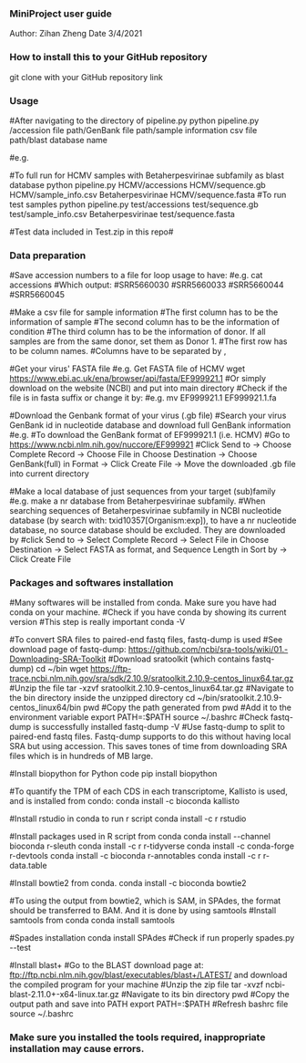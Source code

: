 ### MiniProject user guide
Author: Zihan Zheng
Date 3/4/2021


### How to install this to your GitHub repository
git clone with your GitHub repository link

### Usage
#After navigating to the directory of pipeline.py
python pipeline.py /accession file path/GenBank file path/sample information csv file path/blast database name

#e.g.

#To full run for HCMV samples with Betaherpesvirinae subfamily as blast database
python pipeline.py HCMV/accessions HCMV/sequence.gb HCMV/sample_info.csv Betaherpesvirinae HCMV/sequence.fasta
#To run test samples 
python pipeline.py test/accessions test/sequence.gb test/sample_info.csv Betaherpesvirinae test/sequence.fasta

#Test data included in Test.zip in this repo#

### Data preparation

#Save accession numbers to a file for loop usage to have:
#e.g.
cat accessions
#Which output:
#SRR5660030
#SRR5660033
#SRR5660044
#SRR5660045

#Make a csv file for sample information
#The first column has to be the information of sample
#The second column has to be the information of condition
#The third column has to be the information of donor. If all samples are from the same donor, set them as Donor 1.
#The first row has to be column names.
#Columns have to be separated by ,

#Get your virus' FASTA file
#e.g. Get FASTA file of HCMV
wget https://www.ebi.ac.uk/ena/browser/api/fasta/EF999921.1
#Or simply download on the website (NCBI) and put into main directory
#Check if the file is in fasta suffix or change it by:
#e.g.
mv EF999921.1 EF999921.1.fa

#Download the Genbank format of your virus (.gb file)
#Search your virus GenBank id in nucleotide database and download full GenBank information 
#e.g.
#To download the GenBank format of EF999921.1 (i.e. HCMV)
#Go to https://www.ncbi.nlm.nih.gov/nuccore/EF999921
#Click Send to -> Choose Complete Record -> Choose File in Choose Destination ->  Choose GenBank(full) in Format -> Click Create File -> Move the downloaded .gb file into current directory

#Make a local database of just sequences from your target (sub)family
#e.g. make a nr database from Betaherpesvirinae subfamily. 
#When searching sequences of Betaherpesvirinae subfamily in NCBI nucleotide database (by search with: txid10357[Organism:exp]), to have a nr nucleotide database, no source database should be excluded. They are downloaded by 
#click Send to -> Select Complete Record -> Select File in Choose Destination -> Select 
FASTA as format, and Sequence Length in Sort by -> Click Create File



### Packages and softwares installation

#Many softwares will be installed from conda. Make sure you have had conda on your machine.
#Check if you have conda by showing its current version
#This step is really important
conda -V

#To convert SRA files to paired-end fastq files, fastq-dump is used
#See download page of fastq-dump: https://github.com/ncbi/sra-tools/wiki/01.-Downloading-SRA-Toolkit
#Download sratoolkit (which contains fastq-dump)
cd ~/bin
wget https://ftp-trace.ncbi.nlm.nih.gov/sra/sdk/2.10.9/sratoolkit.2.10.9-centos_linux64.tar.gz 
#Unzip the file
tar -xzvf sratoolkit.2.10.9-centos_linux64.tar.gz
#Navigate to the bin directory inside the unzipped directory
cd ~/bin/sratoolkit.2.10.9-centos_linux64/bin
pwd
#Copy the path generated from pwd 
#Add it to the environment variable
export PATH=<paste the pwd path here>:$PATH 
source ~/.bashrc
#Check fastq-dump is successfully installed
fastq-dump -V 
#Use fastq-dump to split to paired-end fastq files. Fastq-dump supports to do this without having local SRA but using accession. This saves tones of time from downloading SRA files which is in hundreds of MB large.

#Install biopython for Python code
pip install biopython

#To quantify the TPM of each CDS in each transcriptome, Kallisto is used, and is installed from condo:
conda install -c bioconda kallisto

#Install rstudio in conda to run r script
conda install -c r rstudio

#Install packages used in R script from conda
conda install --channel bioconda r-sleuth
conda install -c r r-tidyverse
conda install -c conda-forge r-devtools
conda install -c bioconda r-annotables
conda install -c r r-data.table

#Install bowtie2 from conda. 
conda install -c bioconda bowtie2

#To using the output from bowtie2, which is SAM, in SPAdes, the format should be transferred to BAM. And it is done by using samtools
#Install samtools from conda
conda install samtools

#Spades installation
conda install SPAdes
#Check if run properly
spades.py --test

#Install blast+ 
#Go to the BLAST download page at: ftp://ftp.ncbi.nlm.nih.gov/blast/executables/blast+/LATEST/ and download the compiled program for your machine
#Unzip the zip file
tar -xvzf ncbi-blast-2.11.0+-x64-linux.tar.gz
#Navigate to its bin directory
pwd
#Copy the output path and save into PATH
export PATH=<the copied path>:$PATH
#Refresh bashrc file
source ~/.bashrc

### Make sure you installed the tools required, inappropriate installation may cause errors.






 








